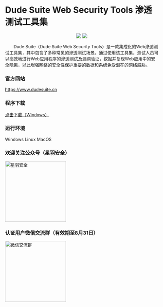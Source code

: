 # Dude Suite Web Security Tools 渗透测试工具集

<p align="center">
    <img src="https://github.com/user-attachments/assets/7d607bc7-be06-4c79-ba58-e318f7be1cbd"> 
    <img src="https://github.com/user-attachments/assets/a4f53275-5126-40b2-8dad-344058858f42"> 
</p>

&emsp;&emsp;Dude Suite（Dude Suite Web Security Tools）是一款集成化的Web渗透测试工具集，其中包含了多种常见的渗透测试场景。通过使用该工具集，测试人员可以高效地进行Web应用程序的渗透测试及漏洞验证，挖掘并复现Web应用中的安全隐患，以此增强网络的安全性保护重要的数据和系统免受潜在的网络威胁。

### 官方网站

https://www.dudesuite.cn 

### 程序下载

[点击下载（Windows）](https://github.com/x364e3ab6/DudeSuite/releases/download/v1.0.0.4/DudeSuite_v1.0.0.4_win_x64.zip)  

### 运行环境
Windows Linux MacOS

### 欢迎关注公众号（星羽安全）
<img src="https://github.com/user-attachments/assets/c9ceb0f4-1f94-44c3-9a4c-545952af0385" alt="星羽安全" style="width:200px;">

### 认证用户微信交流群（有效期至8月31日）
<img src="https://github.com/user-attachments/assets/89445593-a4e0-4830-aef5-2de6e9a1e3bd" alt="微信交流群" style="width:200px;">

